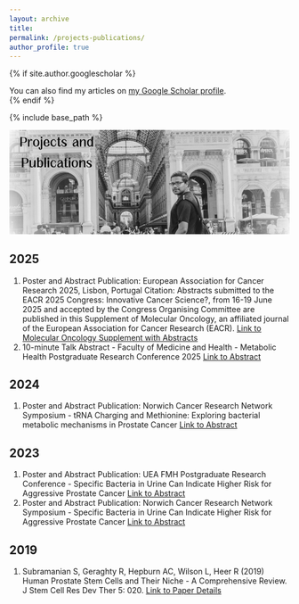 ```yaml
---
layout: archive
title: 
permalink: /projects-publications/
author_profile: true
---
```


{% if site.author.googlescholar %}
  <div class="wordwrap">You can also find my articles on <a href="{{site.author.googlescholar}}">my Google Scholar profile</a>.</div>
{% endif %}

{% include base_path %}

![Welcome](/images/publications_header.png)

## 2025
1. Poster and Abstract Publication: European Association for Cancer Research 2025, Lisbon, Portugal 
Citation: Abstracts submitted to the EACR 2025 Congress: Innovative Cancer Science?, from 16-19 June 2025 and accepted by the Congress Organising Committee are published in this Supplement of Molecular Oncology, an affiliated journal of the European Association for Cancer Research (EACR). [Link to Molecular Oncology Supplement with Abstracts](/_publications/Molecular_Oncology_2025_Abstracts.pdf)
2. 10-minute Talk Abstract - Faculty of Medicine and Health - Metabolic Health Postgraduate Research Conference 2025 [Link to Abstract](/_publications/MH_PGR_2025.md)

## 2024
1. Poster and Abstract Publication: Norwich Cancer Research Network Symposium - tRNA Charging and Methionine: Exploring bacterial metabolic mechanisms in Prostate Cancer [Link to Abstract](/_publications/ncrn_symposium_2024.md)

## 2023
1. Poster and Abstract Publication: UEA FMH Postgraduate Research Conference - Specific Bacteria in Urine Can Indicate Higher Risk for Aggressive Prostate Cancer [Link to Abstract](/_publications/fmh_pgr_conference_2023.md)
2. Poster and Abstract Publication: Norwich Cancer Research Network Symposium - Specific Bacteria in Urine Can Indicate Higher Risk for Aggressive Prostate Cancer [Link to Abstract](/_publications/ncrn_symposium_2023.md)

## 2019
1. Subramanian S, Geraghty R, Hepburn AC, Wilson L, Heer R (2019) Human Prostate Stem Cells and Their Niche - A Comprehensive Review. J Stem Cell Res Dev Ther 5: 020. [Link to Paper Details](/projects-publications/subramanian-geraghty-2019)
